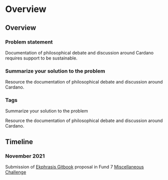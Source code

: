 # Overview

## Overview

### Problem statement

Documentation of philosophical debate and discussion around Cardano requires support to be sustainable.

### Summarize your solution to the problem

Resource the documentation of philosophical debate and discussion around Cardano.

### Tags

Summarize your solution to the problem

Resource the documentation of philosophical debate and discussion around Cardano.

## Timeline

### November 2021

Submission of [Ekphrasis Gitbook](https://cardano.ideascale.com/c/idea/382334) proposal in Fund 7 [Miscellaneous Challenge](https://cardano.ideascale.com/c/campaigns/26248/stage/all/ideas/unspecified)
